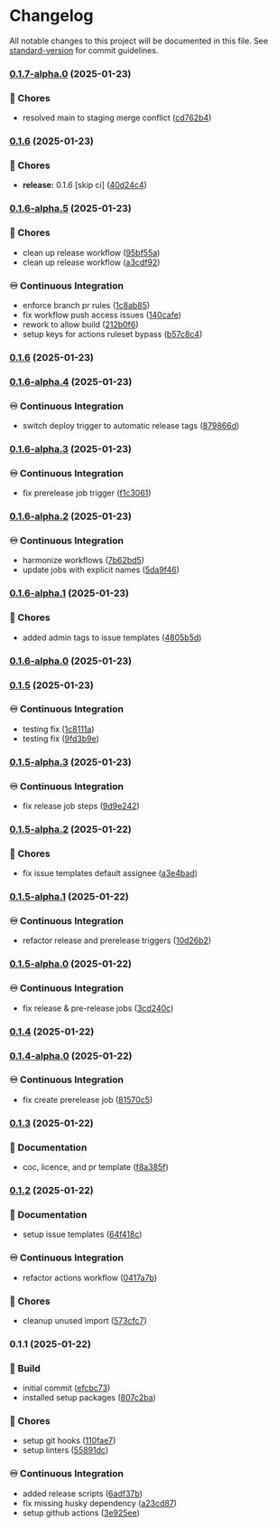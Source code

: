 # Changelog

All notable changes to this project will be documented in this file. See [standard-version](https://github.com/conventional-changelog/standard-version) for commit guidelines.

### [0.1.7-alpha.0](https://github.com/liviasoft/logistics-admin/compare/v0.1.6-alpha.5...v0.1.7-alpha.0) (2025-01-23)


### 🚚 Chores

* resolved main to staging merge conflict ([cd762b4](https://github.com/liviasoft/logistics-admin/commits/cd762b496e39a1206845c2e2d75f9048c0146601))

### [0.1.6](https://github.com/liviasoft/logistics-admin/compare/v0.1.6-alpha.4...v0.1.6) (2025-01-23)


### 🚚 Chores

* **release:** 0.1.6 [skip ci] ([40d24c4](https://github.com/liviasoft/logistics-admin/commits/40d24c47a6c198deb49441280bcde7a5ec6d6212))

### [0.1.6-alpha.5](https://github.com/liviasoft/logistics-admin/compare/v0.1.6-alpha.4...v0.1.6-alpha.5) (2025-01-23)


### 🚚 Chores

* clean up release workflow ([95bf55a](https://github.com/liviasoft/logistics-admin/commits/95bf55a357b12089f404711c5761edfe74d0181d))
* clean up release workflow ([a3cdf92](https://github.com/liviasoft/logistics-admin/commits/a3cdf92d6db5c4c80f5fda610ad034a53cf3c18e))


### ♾️ Continuous Integration

* enforce branch pr rules ([1c8ab85](https://github.com/liviasoft/logistics-admin/commits/1c8ab8556c1e483f39e54013e00d00ac6924a518))
* fix workflow push access issues ([140cafe](https://github.com/liviasoft/logistics-admin/commits/140cafe4d7eeeb43df4cdf189d6b37f5e03fe398))
* rework to allow build ([212b0f6](https://github.com/liviasoft/logistics-admin/commits/212b0f65abe61573c80a3998c36915977adeb99f))
* setup keys for actions ruleset bypass ([b57c8c4](https://github.com/liviasoft/logistics-admin/commits/b57c8c4804283680a7c30c7efa0c57b4f66baf99))

### [0.1.6](https://github.com/liviasoft/logistics-admin/compare/v0.1.6-alpha.4...v0.1.6) (2025-01-23)

### [0.1.6-alpha.4](https://github.com/liviasoft/logistics-admin/compare/v0.1.6-alpha.3...v0.1.6-alpha.4) (2025-01-23)


### ♾️ Continuous Integration

* switch deploy trigger to automatic release tags ([879866d](https://github.com/liviasoft/logistics-admin/commits/879866d5e801bcfca9d0027f73f78e1ce618f65c))

### [0.1.6-alpha.3](https://github.com/liviasoft/logistics-admin/compare/v0.1.6-alpha.2...v0.1.6-alpha.3) (2025-01-23)


### ♾️ Continuous Integration

* fix prerelease job trigger ([f1c3061](https://github.com/liviasoft/logistics-admin/commits/f1c3061c8349478197d411e08b8769881d808cce))

### [0.1.6-alpha.2](https://github.com/liviasoft/logistics-admin/compare/v0.1.6-alpha.1...v0.1.6-alpha.2) (2025-01-23)


### ♾️ Continuous Integration

* harmonize workflows ([7b62bd5](https://github.com/liviasoft/logistics-admin/commits/7b62bd53e65117f4bdf309cc9565498581bc3b0d))
* update jobs with explicit names ([5da9f46](https://github.com/liviasoft/logistics-admin/commits/5da9f4602d58739d3adca5ef86ba7b2f87484f8e))

### [0.1.6-alpha.1](https://github.com/liviasoft/logistics-admin/compare/v0.1.6-alpha.0...v0.1.6-alpha.1) (2025-01-23)


### 🚚 Chores

* added admin tags to issue templates ([4805b5d](https://github.com/liviasoft/logistics-admin/commits/4805b5d50358347253bd95b3bd448ea5f79828d2))

### [0.1.6-alpha.0](https://github.com/liviasoft/logistics-admin/compare/v0.1.5...v0.1.6-alpha.0) (2025-01-23)

### [0.1.5](https://github.com/liviasoft/logistics-admin/compare/v0.1.5-alpha.3...v0.1.5) (2025-01-23)


### ♾️ Continuous Integration

* testing fix ([1c8111a](https://github.com/liviasoft/logistics-admin/commits/1c8111a5726272c4dd46ca1706080e66edfa80b5))
* testing fix ([9fd3b9e](https://github.com/liviasoft/logistics-admin/commits/9fd3b9eced852f84218748509acfc7928e6f30db))

### [0.1.5-alpha.3](https://github.com/liviasoft/logistics-admin/compare/v0.1.5-alpha.2...v0.1.5-alpha.3) (2025-01-23)


### ♾️ Continuous Integration

* fix release job steps ([9d9e242](https://github.com/liviasoft/logistics-admin/commits/9d9e2422090397fd0866406b0287ae90bf40b033))

### [0.1.5-alpha.2](https://github.com/liviasoft/logistics-admin/compare/v0.1.5-alpha.1...v0.1.5-alpha.2) (2025-01-22)


### 🚚 Chores

* fix issue templates default assignee ([a3e4bad](https://github.com/liviasoft/logistics-admin/commits/a3e4baddba770d7a10a8be79b4b8c20ff289da4e))

### [0.1.5-alpha.1](https://github.com/liviasoft/logistics-admin/compare/v0.1.5-alpha.0...v0.1.5-alpha.1) (2025-01-22)


### ♾️ Continuous Integration

* refactor release and prerelease triggers ([10d26b2](https://github.com/liviasoft/logistics-admin/commits/10d26b2540b06fbe89893446b8c1e9cbb4c435d4))

### [0.1.5-alpha.0](https://github.com/liviasoft/logistics-admin/compare/v0.1.4...v0.1.5-alpha.0) (2025-01-22)


### ♾️ Continuous Integration

* fix release & pre-release jobs ([3cd240c](https://github.com/liviasoft/logistics-admin/commits/3cd240c5e6a248265cd0550a96a8fa9a281acf72))

### [0.1.4](https://github.com/liviasoft/logistics-admin/compare/v0.1.4-alpha.0...v0.1.4) (2025-01-22)

### [0.1.4-alpha.0](https://github.com/liviasoft/logistics-admin/compare/v0.1.3...v0.1.4-alpha.0) (2025-01-22)


### ♾️ Continuous Integration

* fix create prerelease job ([81570c5](https://github.com/liviasoft/logistics-admin/commits/81570c531f6b41f54a9804c7ed6816af6d39db4c))

### [0.1.3](https://github.com/liviasoft/logistics-admin/compare/v0.1.2...v0.1.3) (2025-01-22)


### 📝 Documentation

* coc, licence, and pr template ([f8a385f](https://github.com/liviasoft/logistics-admin/commits/f8a385fbf81e6f655d3c116fdbb140f4d91b4e65))

### [0.1.2](https://github.com/liviasoft/logistics-admin/compare/v0.1.1...v0.1.2) (2025-01-22)


### 📝 Documentation

* setup issue templates ([64f418c](https://github.com/liviasoft/logistics-admin/commits/64f418ce439ce55ba2fe984a770a69c1bd22c16d))


### ♾️ Continuous Integration

* refactor actions workflow ([0417a7b](https://github.com/liviasoft/logistics-admin/commits/0417a7bcfba30200986a4caa2fda42d0b2ccf14e))


### 🚚 Chores

* cleanup unused import ([573cfc7](https://github.com/liviasoft/logistics-admin/commits/573cfc744b0ff0e1b24c2f4a4c2bc738bfac1111))

### 0.1.1 (2025-01-22)


### 🚧 Build

* initial commit ([efcbc73](https://github.com/liviasoft/logistics-admin/commits/efcbc731c17775a9bf1607c355200a7dd226707b))
* installed setup packages ([807c2ba](https://github.com/liviasoft/logistics-admin/commits/807c2ba9c1f3a63b3576ca7ff32d109f88124962))


### 🚚 Chores

* setup git hooks ([110fae7](https://github.com/liviasoft/logistics-admin/commits/110fae7d6b20dd9db9ab641d88380fcaf2482e9b))
* setup linters ([55891dc](https://github.com/liviasoft/logistics-admin/commits/55891dc263eafeecf782a499bc96b7b18a48d03e))


### ♾️ Continuous Integration

* added release scripts ([6adf37b](https://github.com/liviasoft/logistics-admin/commits/6adf37bf39f7c884bedf4c0cb422332dda23f6fa))
* fix missing husky dependency ([a23cd87](https://github.com/liviasoft/logistics-admin/commits/a23cd87fbe08642d0b752f5dbc74356bea35b9e2))
* setup github actions ([3e925ee](https://github.com/liviasoft/logistics-admin/commits/3e925ee8c70c339cda36b4d96e782d8cc9519ea5))
